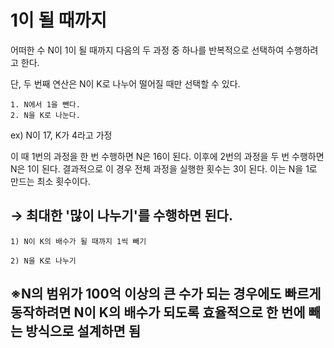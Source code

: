 # 1이 될 때까지

어떠한 수 N이 1이 될 때까지 다음의 두 과정 중 하나를 반복적으로 선택하여 수행하려고 한다.

단, 두 번째 연산은 N이 K로 나누어 떨어질 때만 선택할 수 있다.

    1. N에서 1을 뺀다.
    2. N을 K로 나눈다.

ex) N이 17, K가 4라고 가정

이 때 1번의 과정을 한 번 수행하면 N은 16이 된다. 이후에 2번의 과정을 두 번 수행하면 N은 1이 된다. 결과적으로 이 경우 전체 과정을 실행한 횟수는 3이 된다. 이는 N을 1로 만드는 최소 횟수이다.

## → 최대한 '많이 나누기'를 수행하면 된다.

    1) N이 K의 배수가 될 때까지 1씩 빼기

    2) N을 K로 나누기

## ※N의 범위가 100억 이상의 큰 수가 되는 경우에도 빠르게 동작하려면 N이 K의 배수가 되도록 효율적으로 한 번에 빼는 방식으로 설계하면 됨
